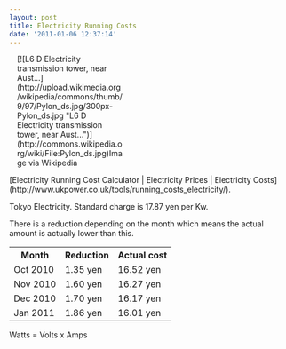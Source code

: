 ```yaml
---
layout: post
title: Electricity Running Costs
date: '2011-01-06 12:37:14'
---
```



<div class="zemanta-img" style="display:block;margin:1em;"><div class="wp-caption alignleft" style="width: 190px">[![L6 D Electricity transmission tower, near Aust...](http://upload.wikimedia.org/wikipedia/commons/thumb/9/97/Pylon_ds.jpg/300px-Pylon_ds.jpg "L6 D Electricity transmission tower, near Aust...")](http://commons.wikipedia.org/wiki/File:Pylon_ds.jpg)Image via Wikipedia

</div></div>[Electricity Running Cost Calculator | Electricity Prices | Electricity Costs](http://www.ukpower.co.uk/tools/running_costs_electricity/).

Tokyo Electricity. Standard charge is 17.87 yen per Kw.

There is a reduction depending on the month which means the actual amount is actually lower than this.

<table><tbody><tr><th>Month</th><th>Reduction</th><th>Actual cost</th></tr><tr><td>Oct 2010</td><td>1.35 yen</td><td>16.52 yen</td></tr><tr><td>Nov 2010</td><td>1.60 yen</td><td>16.27 yen</td></tr><tr><td>Dec 2010</td><td>1.70 yen</td><td>16.17 yen</td></tr><tr><td>Jan 2011</td><td>1.86 yen</td><td>16.01 yen</td></tr></tbody></table>Watts = Volts x Amps


